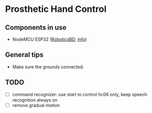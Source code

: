 # Prosthetic Hand Control

## Components in use 
- NodeMCU ESP32 ([RoboticsBD](https://store.roboticsbd.com/arduino-bangladesh/2268-esp32-v13-dev-board-ch340c-nodemcu-32-robotics-bangladesh.html), [info](https://joy-it.net/en/products/SBC-NodeMCU-ESP32))

## General tips
- Make sure the grounds connected.
 
## TODO
- [ ] command recognizer: use start to control hc06 only, keep speech recognition always on
- [ ] remove gradual motion
